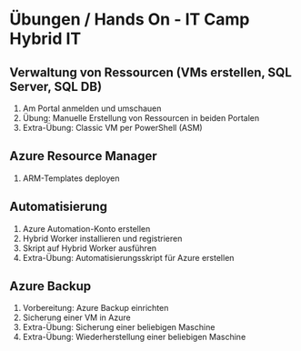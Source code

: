 # Übungen / Hands On - IT Camp Hybrid IT

## Verwaltung von Ressourcen (VMs erstellen, SQL Server, SQL DB)

1. Am Portal anmelden und umschauen
2. Übung: Manuelle Erstellung von Ressourcen in beiden Portalen
3. Extra-Übung: Classic VM per PowerShell (ASM)

## Azure Resource Manager

1. ARM-Templates deployen

## Automatisierung

1. Azure Automation-Konto erstellen
2. Hybrid Worker installieren und registrieren
3. Skript auf Hybrid Worker ausführen
4. Extra-Übung: Automatisierungsskript für Azure erstellen

## Azure Backup

1. Vorbereitung: Azure Backup einrichten
2. Sicherung einer VM in Azure
3. Extra-Übung: Sicherung einer beliebigen Maschine
4. Extra-Übung: Wiederherstellung einer beliebigen Maschine